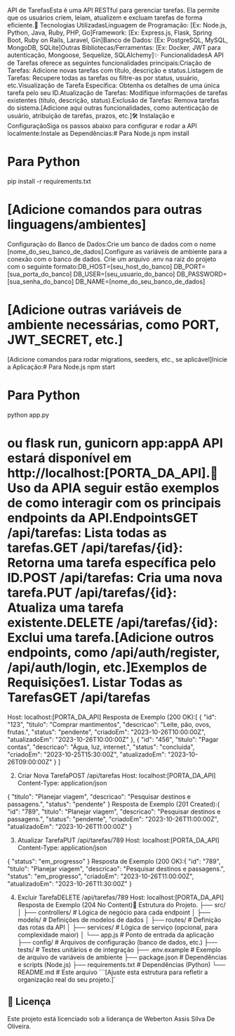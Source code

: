 API de TarefasEsta é uma API RESTful para gerenciar tarefas. Ela permite que os usuários criem, leiam, atualizem e excluam tarefas de forma eficiente.🚀 Tecnologias UtilizadasLinguagem de Programação: [Ex: Node.js, Python, Java, Ruby, PHP, Go]Framework: [Ex: Express.js, Flask, Spring Boot, Ruby on Rails, Laravel, Gin]Banco de Dados: [Ex: PostgreSQL, MySQL, MongoDB, SQLite]Outras Bibliotecas/Ferramentas: [Ex: Docker, JWT para autenticação, Mongoose, Sequelize, SQLAlchemy]✨ FuncionalidadesA API de Tarefas oferece as seguintes funcionalidades principais:Criação de Tarefas: Adicione novas tarefas com título, descrição e status.Listagem de Tarefas: Recupere todas as tarefas ou filtre-as por status, usuário, etc.Visualização de Tarefa Específica: Obtenha os detalhes de uma única tarefa pelo seu ID.Atualização de Tarefas: Modifique informações de tarefas existentes (título, descrição, status).Exclusão de Tarefas: Remova tarefas do sistema.[Adicione aqui outras funcionalidades, como autenticação de usuário, atribuição de tarefas, prazos, etc.]🛠️ Instalação e ConfiguraçãoSiga os passos abaixo para configurar e rodar a API localmente:Instale as Dependências:# Para Node.js
npm install

# Para Python
pip install -r requirements.txt

# [Adicione comandos para outras linguagens/ambientes]
Configuração do Banco de Dados:Crie um banco de dados com o nome [nome_do_seu_banco_de_dados].Configure as variáveis de ambiente para a conexão com o banco de dados. Crie um arquivo .env na raiz do projeto com o seguinte formato:DB_HOST=[seu_host_do_banco]
DB_PORT=[sua_porta_do_banco]
DB_USER=[seu_usuario_do_banco]
DB_PASSWORD=[sua_senha_do_banco]
DB_NAME=[nome_do_seu_banco_de_dados]
# [Adicione outras variáveis de ambiente necessárias, como PORT, JWT_SECRET, etc.]
[Adicione comandos para rodar migrations, seeders, etc., se aplicável]Inicie a Aplicação:# Para Node.js
npm start

# Para Python
python app.py
# ou flask run, gunicorn app:appA API estará disponível em http://localhost:[PORTA_DA_API].📖 Uso da APIA seguir estão exemplos de como interagir com os principais endpoints da API.EndpointsGET /api/tarefas: Lista todas as tarefas.GET /api/tarefas/{id}: Retorna uma tarefa específica pelo ID.POST /api/tarefas: Cria uma nova tarefa.PUT /api/tarefas/{id}: Atualiza uma tarefa existente.DELETE /api/tarefas/{id}: Exclui uma tarefa.[Adicione outros endpoints, como /api/auth/register, /api/auth/login, etc.]Exemplos de Requisições1. Listar Todas as TarefasGET /api/tarefas
Host: localhost:[PORTA_DA_API]
Resposta de Exemplo (200 OK):[
  {
    "id": "123",
    "titulo": "Comprar mantimentos",
    "descricao": "Leite, pão, ovos, frutas.",
    "status": "pendente",
    "criadoEm": "2023-10-26T10:00:00Z",
    "atualizadoEm": "2023-10-26T10:00:00Z"
  },
  {
    "id": "456",
    "titulo": "Pagar contas",
    "descricao": "Água, luz, internet.",
    "status": "concluida",
    "criadoEm": "2023-10-25T15:30:00Z",
    "atualizadoEm": "2023-10-26T09:00:00Z"
  }
]

2. Criar Nova TarefaPOST /api/tarefas
Host: localhost:[PORTA_DA_API]
Content-Type: application/json

{
  "titulo": "Planejar viagem",
  "descricao": "Pesquisar destinos e passagens.",
  "status": "pendente"
}
Resposta de Exemplo (201 Created):{
  "id": "789",
  "titulo": "Planejar viagem",
  "descricao": "Pesquisar destinos e passagens.",
  "status": "pendente",
  "criadoEm": "2023-10-26T11:00:00Z",
  "atualizadoEm": "2023-10-26T11:00:00Z"
}

3. Atualizar TarefaPUT /api/tarefas/789
Host: localhost:[PORTA_DA_API]
Content-Type: application/json

{
  "status": "em_progresso"
}
Resposta de Exemplo (200 OK):{
  "id": "789",
  "titulo": "Planejar viagem",
  "descricao": "Pesquisar destinos e passagens.",
  "status": "em_progresso",
  "criadoEm": "2023-10-26T11:00:00Z",
  "atualizadoEm": "2023-10-26T11:30:00Z"
}

4. Excluir TarefaDELETE /api/tarefas/789
Host: localhost:[PORTA_DA_API]
Resposta de Exemplo (204 No Content)📂 Estrutura do Projeto.
├── src/
│   ├── controllers/    # Lógica de negócio para cada endpoint
│   ├── models/         # Definições de modelos de dados
│   ├── routes/         # Definição das rotas da API
│   ├── services/       # Lógica de serviço (opcional, para complexidade maior)
│   └── app.js          # Ponto de entrada da aplicação
├── config/             # Arquivos de configuração (banco de dados, etc.)
├── tests/              # Testes unitários e de integração
├── .env.example        # Exemplo de arquivo de variáveis de ambiente
├── package.json        # Dependências e scripts (Node.js)
├── requirements.txt    # Dependências (Python)
└── README.md           # Este arquivo
```[Ajuste esta estrutura para refletir a organização real do seu projeto.]`

## 📄 Licença
Este projeto está licenciado sob a liderança de Weberton Assis Silva De Oliveira.
